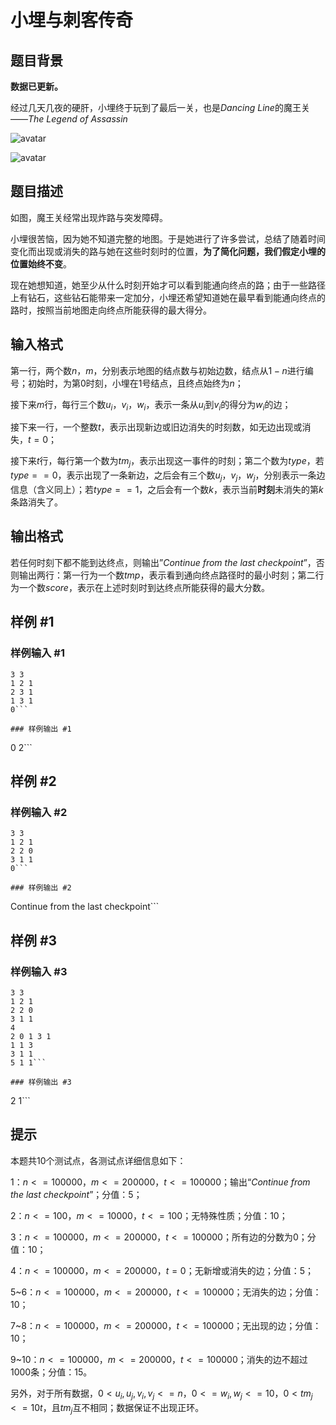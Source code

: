 # 小埋与刺客传奇

## 题目背景

**数据已更新。**

经过几天几夜的硬肝，小埋终于玩到了最后一关，也是$Dancing$ $Line$的魔王关——$The$ $Legend$ $of$ $Assassin$

![avatar](https://cdn.luogu.com.cn/upload/pic/34876.png)

![avatar](https://cdn.luogu.com.cn/upload/pic/35145.png)

## 题目描述

如图，魔王关经常出现炸路与突发障碍。

小埋很苦恼，因为她不知道完整的地图。于是她进行了许多尝试，总结了随着时间变化而出现或消失的路与她在这些时刻时的位置，**为了简化问题，我们假定小埋的位置始终不变**。

现在她想知道，她至少从什么时刻开始才可以看到能通向终点的路；由于一些路径上有钻石，这些钻石能带来一定加分，小埋还希望知道她在最早看到能通向终点的路时，按照当前地图走向终点所能获得的最大得分。

## 输入格式

第一行，两个数$n$，$m$，分别表示地图的结点数与初始边数，结点从$1-n$进行编号；初始时，为第$0$时刻，小埋在$1$号结点，且终点始终为$n$；

接下来$m$行，每行三个数$u_i$，$v_i$，$w_i$，表示一条从$u_i$到$v_i$的得分为$w_i$的边；

接下来一行，一个整数$t$，表示出现新边或旧边消失的时刻数，如无边出现或消失，$t=0$；

接下来$t$行，每行第一个数为$tm_j$，表示出现这一事件的时刻；第二个数为$type$，若$type==0$，表示出现了一条新边，之后会有三个数$u_j$，$v_j$，$w_j$，分别表示一条边信息（含义同上）；若$type==1$，之后会有一个数$k$，表示当前**时刻**未消失的第$k$条路消失了。

## 输出格式

若任何时刻下都不能到达终点，则输出”$Continue$ $from$ $the$ $last$ $checkpoint$”，否则输出两行：第一行为一个数$tmp$，表示看到通向终点路径时的最小时刻；第二行为一个数$score$，表示在上述时刻时到达终点所能获得的最大分数。

## 样例 #1

### 样例输入 #1
```
3 3
1 2 1
2 3 1
1 3 1
0```

### 样例输出 #1

```
0
2```

## 样例 #2

### 样例输入 #2
```
3 3
1 2 1
2 2 0
3 1 1
0```

### 样例输出 #2

```
Continue from the last checkpoint```

## 样例 #3

### 样例输入 #3
```
3 3
1 2 1
2 2 0
3 1 1
4
2 0 1 3 1
1 1 3
3 1 1
5 1 1```

### 样例输出 #3

```
2
1```

## 提示

本题共$10$个测试点，各测试点详细信息如下：

$1$：$n<=100000$，$m<=200000$，$t<=100000$；输出“$Continue$ $from$ $the$ $last$ $checkpoint$”；分值：$5$；

$2$：$n<=100$，$m<=10000$，$t<=100$；无特殊性质；分值：$10$；

$3$：$n<=100000$，$m<=200000$，$t<=100000$；所有边的分数为$0$；分值：$10$；

$4$：$n<=100000$，$m<=200000$，$t=0$；无新增或消失的边；分值：$5$；

$5$~$6$：$n<=100000$，$m<=200000$，$t<=100000$；无消失的边；分值：$10$；

$7$~$8$：$n<=100000$，$m<=200000$，$t<=100000$；无出现的边；分值：$10$；

$9$~$10$：$n<=100000$，$m<=200000$，$t<=100000$；消失的边不超过$1000$条；分值：$15$。

另外，对于所有数据，$0<u_i,u_j,v_i,v_j<=n$，$0<=w_i,w_j<=10$，$0<tm_j<=10t$，且$tm_j$互不相同；数据保证不出现正环。
